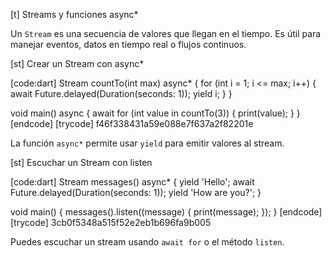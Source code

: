 [t] Streams y funciones async*


Un `Stream` es una secuencia de valores que llegan en el tiempo. Es útil para manejar eventos, datos en tiempo real o flujos continuos.

[st] Crear un Stream con async*

[code:dart]
Stream<int> countTo(int max) async* {
  for (int i = 1; i <= max; i++) {
    await Future.delayed(Duration(seconds: 1));
    yield i;
  }
}

void main() async {
  await for (int value in countTo(3)) {
    print(value);
  }
}
[endcode]
[trycode] f46f338431a59e088e7f637a2f82201e


La función `async*` permite usar `yield` para emitir valores al stream.

[st] Escuchar un Stream con listen

[code:dart]
Stream<String> messages() async* {
  yield 'Hello';
  await Future.delayed(Duration(seconds: 1));
  yield 'How are you?';
}

void main() {
  messages().listen((message) {
    print(message);
  });
}
[endcode]
[trycode] 3cb0f5348a515f52e2eb1b696fa9b005


Puedes escuchar un stream usando `await for` o el método `listen`. 